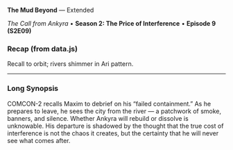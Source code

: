 **The Mud Beyond** — Extended

_The Call from Ankyra_ • **Season 2: The Price of Interference** • **Episode 9 (S2E09)**

### Recap (from data.js)
Recall to orbit; rivers shimmer in Ari pattern.

---

### Long Synopsis

COMCON-2 recalls Maxim to debrief on his “failed containment.” As he prepares to leave, he sees the city from the river — a patchwork of smoke, banners, and silence. Whether Ankyra will rebuild or dissolve is unknowable. His departure is shadowed by the thought that the true cost of interference is not the chaos it creates, but the certainty that he will never see what comes after.